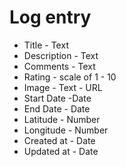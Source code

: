 # Log entry 

* Title - Text
* Description - Text
* Comments - Text
* Rating -  scale of 1 - 10
* Image - Text - URL
* Start Date -Date
* End Date - Date
* Latitude - Number
* Longitude - Number
* Created at - Date
* Updated at - Date